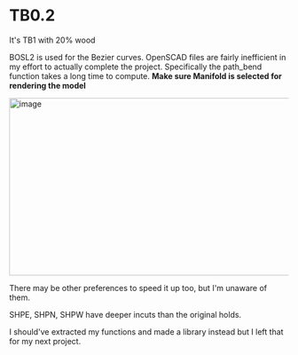 # TB0.2
It's TB1 with 20% wood

BOSL2 is used for the Bezier curves. OpenSCAD files are fairly inefficient in my effort to actually complete the project. Specifically the path_bend function takes a long time to compute.
**Make sure Manifold is selected for rendering the model**

<img width="642" height="320" alt="image" src="https://github.com/user-attachments/assets/464e2969-411b-4cb8-a130-fce87ece6bb2" />

There may be other preferences to speed it up too, but I'm unaware of them.

SHPE, SHPN, SHPW have deeper incuts than the original holds.

I should've extracted my functions and made a library instead but I left that for my next project.
